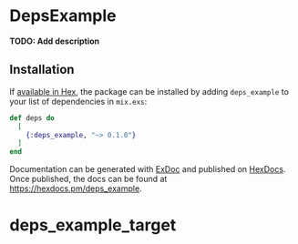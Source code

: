 # DepsExample

**TODO: Add description**

## Installation

If [available in Hex](https://hex.pm/docs/publish), the package can be installed
by adding `deps_example` to your list of dependencies in `mix.exs`:

```elixir
def deps do
  [
    {:deps_example, "~> 0.1.0"}
  ]
end
```

Documentation can be generated with [ExDoc](https://github.com/elixir-lang/ex_doc)
and published on [HexDocs](https://hexdocs.pm). Once published, the docs can
be found at <https://hexdocs.pm/deps_example>.

# deps_example_target
